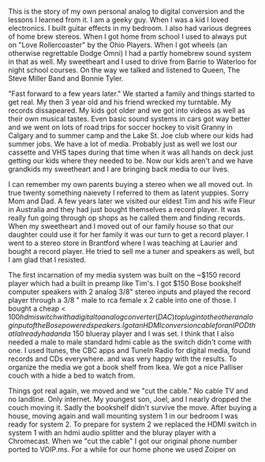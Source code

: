 This is the story of my own personal analog to digital conversion and the lessons I learned from it. I am a geeky guy. When I was a kid I loved electronics. I built guitar effects in my bedroom. I also had various degrees of home brew stereos. When I got home from school I used to always put on "Love Rollercoaster" by the Ohio Players. When I got wheels (an otherwise regrettable Dodge Omni) I had a partly homebrew sound system in that as well. My sweetheart and I used to drive from Barrie to Waterloo for night school courses. On the way we talked and listened to Queen, The Steve Miller Band and Bonnie Tyler. 

"Fast forward to a few years later." We started a family and things started to get real. My then 3 year old and his friend wrecked my turntable. My records dissapeared. My kids got older and we got into videos as well as their own musical tastes. Even basic sound systems in cars got way better and we went on lots of road trips for soccer hockey to visit Granny in Calgary and to summer camp and the Lake St. Joe club where our kids had summer jobs. We have a lot of media. Probably just as well we lost our cassette and VHS tapes during that time when it was all hands on deck just getting our kids where they needed to be. Now our kids aren't and we have grandkids my sweetheart and I are bringing back media to our lives.

I can remember my own parents buying a stereo when we all moved out. In true twenty something naievety I referred to them as latent yuppies. Sorry Mom and Dad. A few years later we visited our eldest Tim and his wife Fleur in Australia and they had just bought themselves a record player. It was really fun going through op shops as he called them and finding records. When my sweetheart and I moved out of our family house so that our daughter could use it for her family it was our turn to get a record player. I went to a stereo store in Brantford where I was teaching at Laurier and bought a record player. He tried to sell me a tuner and speakers as well, but I am glad that I resisted.

The first incarnation of my media system was built on the ~$150 record player which had a built in preamp like Tim's. I got $150 Bose bookshelf computer speakers with 2 analog 3/8" stereo inputs and played the record player through a 3/8 " male to rca female x 2 cable into one of those. I bought a cheap < $100 hdmi switch with a digital to analog converter (DAC) to plug in to the other analog input of the Bose powered speakers. I got an HDMI conversion cable for an IPOD that I already had and a ~$150 blueray player and I was set. I think that I also needed a male to male standard hdmi cable as the switch didn't come with one. I used Itunes, the CBC apps and TuneIn Radio for digital media, found records and CDs everywhere. and was very happy with the results. To organize the media we got a book shelf from Ikea. We got a nice Palliser couch with a hide a bed to watch from.

Things got real again, we moved and we "cut the cable." No cable TV and no landline. Only internet. My youngest son, Joel, and I nearly dropped the couch moving it. Sadly the bookshelf didn't survive the move. After buying a house, moving again and wall mounting system 1 in our bedroom I was ready for system 2. To prepare for system 2 we replaced the HDMI switch in system 1 with an hdmi audio splitter and the bluray player with a Chromecast. When we "cut the cable" I got our original phone number ported to VOIP.ms. For a while for our home phone we used Zoiper on 
